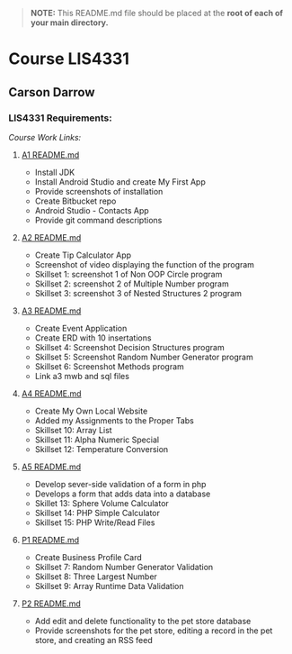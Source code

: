 > **NOTE:** This README.md file should be placed at the **root of each of your main directory.**

# Course LIS4331

## Carson Darrow

### LIS4331 Requirements:

*Course Work Links:*

1. [A1 README.md](a1/README.md "My A1 README.md file")
    - Install JDK
    - Install Android Studio and create My First App
    - Provide screenshots of installation 
    - Create Bitbucket repo
    - Android Studio - Contacts App
    - Provide git command descriptions 

2. [A2 README.md](a2/README.md "My A2 README.md file")
    - Create Tip Calculator App
    - Screenshot of video displaying the function of the program
    - Skillset 1: screenshot 1 of Non OOP Circle program
    - Skillset 2: screenshot 2 of Multiple Number program
    - Skillset 3: screenshot 3 of Nested Structures 2 program
    
3. [A3 README.md](a3/README.md "My A3 README.md file")
    - Create Event Application
    - Create ERD with 10 insertations
    - Skillset 4: Screenshot Decision Structures program
    - Skillset 5: Screenshot Random Number Generator program
    - Skillset 6: Screenshot Methods program
    - Link a3 mwb and sql files
    
4. [A4 README.md](a4/README.md "My A4 README.md file")
    - Create My Own Local Website
    - Added my Assignments to the Proper Tabs
    - Skillset 10: Array List
    - Skillset 11: Alpha Numeric Special
    - Skillset 12: Temperature Conversion
    
    
5. [A5 README.md](a5/README.md "My A5 README.md file")
    - Develop sever-side validation of a form in php
    - Develops a form that adds data into a database
    - Skillet 13: Sphere Volume Calculator
    - Skillset 14: PHP Simple Calculator
    - Skillset 15: PHP Write/Read Files
    
    
6. [P1 README.md](p1/README.md "My p1 README.md file")
    - Create Business Profile Card
    - Skillset 7: Random Number Generator Validation
    - Skillset 8: Three Largest Number
    - Skillset 9: Array Runtime Data Validation

7. [P2 README.md](p2/README.md "My p2 README.md file")
    - Add edit and delete functionality to the pet store database
    - Provide screenshots for the pet store, editing a record in the pet store, and creating an RSS feed